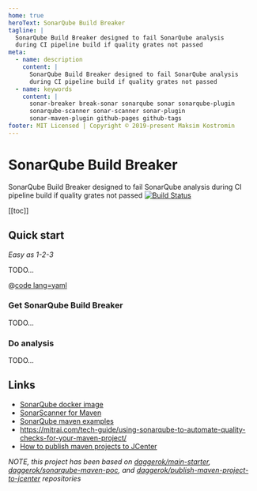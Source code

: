 ```yaml
---
home: true
heroText: SonarQube Build Breaker
tagline: |
  SonarQube Build Breaker designed to fail SonarQube analysis 
  during CI pipeline build if quality grates not passed
meta:
  - name: description
    content: |
      SonarQube Build Breaker designed to fail SonarQube analysis
      during CI pipeline build if quality grates not passed
  - name: keywords
    content: |
      sonar-breaker break-sonar sonarqube sonar sonarqube-plugin
      sonarqube-scanner sonar-scanner sonar-plugin
      sonar-maven-plugin github-pages github-tags
footer: MIT Licensed | Copyright © 2019-present Maksim Kostromin
---
```


# SonarQube Build Breaker 
SonarQube Build Breaker designed to fail SonarQube analysis during CI pipeline build if quality grates not passed [![Build Status](https://travis-ci.org/daggerok/sonar-quality-gates-build-breaker.svg?branch=master)](https://travis-ci.org/daggerok/sonar-quality-gates-build-breaker)

[[toc]]

<!--

## Table of content

* [Quick start](#Quick start)
  * [Get SonarQube Build Breaker](#Get-SonarQube-Build-Breaker)
  * [Do analysis](#Do-analysis)
* [Links](#links)

-->

## Quick start

_Easy as 1-2-3_

TODO...

@[code lang=yaml](@/../docker/docker-compose.yaml)

### Get SonarQube Build Breaker

TODO...

### Do analysis

TODO...

## Links

* [SonarQube docker image](https://hub.docker.com/_/sonarqube/)
* [SonarScanner for Maven](https://docs.sonarqube.org/latest/analysis/scan/sonarscanner-for-maven/)
* [SonarQube maven examples](https://github.com/SonarSource/sonar-scanning-examples/tree/master/sonarqube-scanner-maven)
* https://mitrai.com/tech-guide/using-sonarqube-to-automate-quality-checks-for-your-maven-project/
* [How to publish maven projects to JCenter](https://github.com/daggerok/publish-maven-project-to-jcenter)

_NOTE, this project has been based on 
[daggerok/main-starter](https://github.com/daggerok/main-starter/tree/maven-java),
[daggerok/sonarqube-maven-poc](https://github.com/daggerok/sonarqube-maven-poc), and
[daggerok/publish-maven-project-to-jcenter](https://github.com/daggerok/publish-maven-project-to-jcenter)
repositories_
